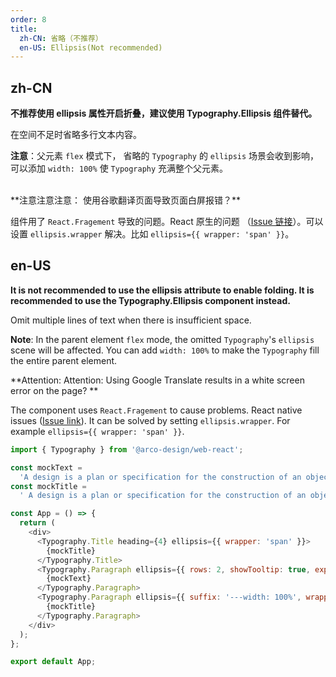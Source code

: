 ```yaml
---
order: 8
title:
  zh-CN: 省略（不推荐）
  en-US: Ellipsis(Not recommended)
---
```


## zh-CN

**不推荐使用 ellipsis 属性开启折叠，建议使用 Typography.Ellipsis 组件替代。**

在空间不足时省略多行文本内容。

**注意**：父元素 `flex` 模式下， 省略的 `Typography` 的 `ellipsis` 场景会收到影响，可以添加 `width: 100%` 使 `Typography` 充满整个父元素。

<br/>
**注意注意注意：  使用谷歌翻译页面导致页面白屏报错？**

组件用了 `React.Fragement` 导致的问题。React 原生的问题 （[Issue 链接](https://github.com/facebook/react/issues/17256)）。可以设置 `ellipsis.wrapper` 解决。比如 `ellipsis={{ wrapper: 'span' }}`。

## en-US
**It is not recommended to use the ellipsis attribute to enable folding. It is recommended to use the Typography.Ellipsis component instead.**

Omit multiple lines of text when there is insufficient space.

**Note**: In the parent element `flex` mode, the omitted `Typography`'s `ellipsis` scene will be affected. You can add `width: 100%` to make the `Typography` fill the entire parent element.

**Attention: Attention: Using Google Translate results in a white screen error on the page? **

The component uses `React.Fragement` to cause problems. React native issues ([Issue link](https://github.com/facebook/react/issues/17256)). It can be solved by setting `ellipsis.wrapper`. For example `ellipsis={{ wrapper: 'span' }}`.

```js
import { Typography } from '@arco-design/web-react';

const mockText =
  'A design is a plan or specification for the construction of an object or system or for the implementation of an activity or process, or the result of that plan or specification in the form of a prototype, product or process. The verb to design expresses the process of developing a design. The verb to design expresses the process of developing a design. A design is a plan or specification for the construction of an object or system or for the implementation of an activity or process, or the result of that plan or specification in the form of a prototype, product or process. The verb to design expresses the process of developing a design. The verb to design expresses the process of developing a design.';
const mockTitle =
  ' A design is a plan or specification for the construction of an object or system or for the implementation of an activity or process.';

const App = () => {
  return (
    <div>
      <Typography.Title heading={4} ellipsis={{ wrapper: 'span' }}>
        {mockTitle}
      </Typography.Title>
      <Typography.Paragraph ellipsis={{ rows: 2, showTooltip: true, expandable: true, wrapper: 'span' }}>
        {mockText}
      </Typography.Paragraph>
      <Typography.Paragraph ellipsis={{ suffix: '---width: 100%', wrapper: 'span' }}>
        {mockTitle}
      </Typography.Paragraph>
    </div>
  );
};

export default App;
```
